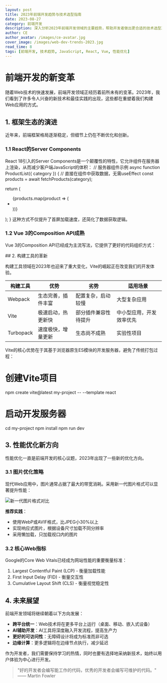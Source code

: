 ```yaml
---
layout: post
title: 2023年前端开发趋势与技术选型指南
date: 2023-08-27
category: 前端开发
description: 深入分析2023年前端开发领域的主要趋势，帮助开发者做出更合适的技术选型决策
author: CE
author_avatar: /images/ce-avatar.jpg
cover_image: /images/web-dev-trends-2023.jpg
read_time: 8
tags: [前端开发, 技术趋势, JavaScript, React, Vue, 性能优化]
---
```


# 前端开发的新变革

随着Web技术的快速发展，前端开发领域正经历着前所未有的变革。2023年，我们看到了许多令人兴奋的新技术和最佳实践的出现，这些都在重塑着我们构建Web应用的方式。

## 1. 框架生态的演进

近年来，前端框架格局逐渐稳定，但细节上仍在不断优化和创新。

### 1.1 React的Server Components

React 18引入的Server Components是一个颠覆性的特性，它允许组件在服务器上渲染，从而减少客户端JavaScript的体积：
// 服务器组件示例
async function ProductList({ category }) {
  // 直接在组件中获取数据，无需useEffect
  const products = await fetchProducts(category);
  
  return (
    <ul>
      {products.map(product => (
        <li key={product.id}>
          <ProductItem product={product} />
        </li>
      ))}
    </ul>
  );
}
这种方式不仅提升了首屏加载速度，还简化了数据获取逻辑。

### 1.2 Vue 3的Composition API成熟

Vue 3的Composition API已经成为主流写法，它提供了更好的代码组织方式：
<script setup>
import { ref, onMounted } from 'vue'

// 响应式状态
const count = ref(0)

// 函数
function increment() {
  count.value++
}

// 生命周期钩子
onMounted(() => {
  console.log(`计数器初始值为 ${count.value}`)
})
</script>

<template>
  <button @click="increment">
    点击了 {{ count }} 次
  </button>
</template>
## 2. 构建工具的革新

构建工具领域在2023年也迎来了重大变化，Vite的崛起正在改变我们的开发体验。

| 构建工具 | 优势 | 劣势 | 适用场景 |
|---------|------|------|---------|
| Webpack | 生态完善，插件丰富 | 配置复杂，启动较慢 | 大型复杂应用 |
| Vite | 极速启动，热更新快 | 部分插件兼容性待提升 | 中小型应用，开发效率优先 |
| Turbopack | 速度极快，增量更新 | 生态尚不成熟 | 实验性项目 |

Vite的核心优势在于其基于浏览器原生ES模块的开发服务器，避免了传统打包过程：
# 创建Vite项目
npm create vite@latest my-project -- --template react

# 启动开发服务器
cd my-project
npm install
npm run dev
## 3. 性能优化新方向

性能优化一直是前端开发的核心议题，2023年出现了一些新的优化方向。

### 3.1 图片优化策略

现代Web应用中，图片通常占据了最大的带宽消耗。采用新一代图片格式可以显著提升性能：

![新一代图片格式对比](https://picsum.photos/1200/600?random=1)

**推荐实践**：
- 使用WebP或AVIF格式，比JPEG小30%以上
- 实现响应式图片，根据设备尺寸加载不同分辨率
- 采用懒加载，只加载视口内的图片

### 3.2 核心Web指标

Google的Core Web Vitals已经成为网站性能的重要衡量标准：

1. Largest Contentful Paint (LCP) - 衡量加载性能
2. First Input Delay (FID) - 衡量交互性
3. Cumulative Layout Shift (CLS) - 衡量视觉稳定性

## 4. 未来展望

前端开发领域将继续朝着以下方向发展：

- **跨平台统一**：Web技术将在更多平台上运行（桌面、移动、嵌入式设备）
- **AI辅助开发**：AI工具将深度融入开发流程，提高生产力
- **更好的可访问性**：无障碍设计将成为标准而非可选
- **边缘计算**：更多逻辑将在边缘节点执行，减少延迟

作为开发者，我们需要保持学习的热情，同时也要有选择地采纳新技术，始终以用户体验为中心进行开发。

> "好的开发者会编写能工作的代码，优秀的开发者会编写可维护的代码。" —— Martin Fowler
